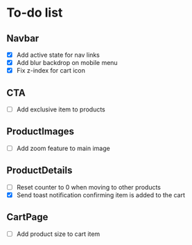 # To-do list

## Navbar

- [x] Add active state for nav links
- [x] Add blur backdrop on mobile menu
- [x] Fix z-index for cart icon

## CTA

- [ ] Add exclusive item to products

## ProductImages

- [ ] Add zoom feature to main image

## ProductDetails

- [ ] Reset counter to 0 when moving to other products
- [x] Send toast notification confirming item is added to the cart

## CartPage

- [ ] Add product size to cart item
